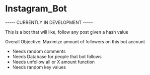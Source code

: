 # Instagram_Bot

----- CURRENTLY IN DEVELOPMENT ----- <br />

This is a bot that will like, follow any post given a hash value <br />

Overall Objective: Maximize amount of followers on this bot account <br />
  - Needs random comments
  - Needs Database for people that bot follows
  - Needs unfollow all or X amount function
  - Needs random key values


